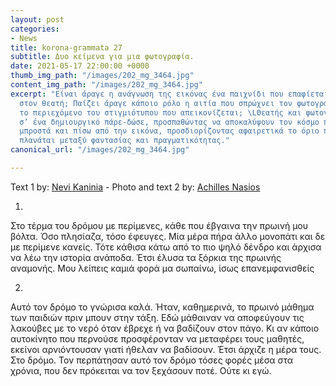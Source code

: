 ```yaml
---
layout: post
categories:
- News
title: korona-grammata 27
subtitle: Δυο κείμενα για μια φωτογραφία.
date: 2021-05-17 22:00:00 +0000
thumb_img_path: "/images/202_mg_3464.jpg"
content_img_path: "/images/202_mg_3464.jpg"
excerpt: "Είναι άραγε η ανάγνωση της εικόνας ένα παιχνίδι που επαφίεται αποκλειστικά
  στον θεατή; Παίζει άραγε κάποιο ρόλο η αιτία που σπρώχνει τον φωτογράφο να επιλέξει
  το περιεχόμενο του στιγμιότυπου που απεικονίζεται; \LΘεατής και φωτογράφος συνευρίσκονται
  σ’ ένα δημιουργικό πάρε-δώσε, προσπαθώντας να αποκαλύψουν τον κόσμο που υπάρχει
  μπροστά και πίσω από την εικόνα, προσδιορίζοντας αφαιρετικά το όριο που μπορεί να
  πλανάται μεταξύ φαντασίας και πραγματικότητας."
canonical_url: "/images/202_mg_3464.jpg"

---
```

Text 1 by: <a href="https://www.facebook.com/nevi.kaninia" target="blank">Nevi Kaninia</a> - Photo and text 2 by: <a href="https://anikon.org/" target="blank">Achilles Nasios</a>

1.

Στο τέρμα του δρόμου με περίμενες,
κάθε που έβγαινα την πρωινή μου βόλτα.
Όσο πλησίαζα, τόσο έφευγες.
Μία μέρα πήρα άλλο μονοπάτι
και δε με περίμενε κανείς.
Τότε κάθισα κάτω από το πιο ψηλό δένδρο
και άρχισα να λέω την ιστορία ανάποδα.
Έτσι έλυσα τα ξόρκια της πρωινής αναμονής.
Μου λείπεις καμιά φορά
μα σωπαίνω,
ίσως επανεμφανισθείς


2.

Αυτό τον δρόμο το γνώρισα καλά. Ήταν, καθημερινά, το πρωινό μάθημα των παιδιών πριν μπουν στην τάξη. Εδώ μάθαιναν να αποφεύγουν τις λακούβες με το νερό όταν έβρεχε ή να βαδίζουν στον πάγο. Κι αν κάποιο αυτοκίνητο που περνούσε προσφέρονταν να μεταφέρει τους μαθητές, εκείνοι αρνιόντουσαν γιατί ήθελαν να βαδίσουν. Έτσι άρχιζε η μέρα τους. Στο δρόμο. Τον περπάτησαν αυτό τον δρόμο τόσες φορές μέσα στα χρόνια, που δεν πρόκειται να τον ξεχάσουν ποτέ. Ούτε κι εγώ.